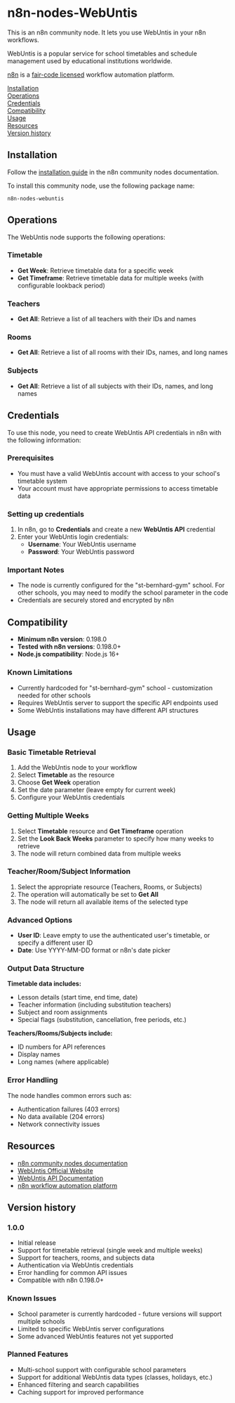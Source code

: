 # n8n-nodes-WebUntis

This is an n8n community node. It lets you use WebUntis in your n8n workflows.

WebUntis is a popular service for school timetables and schedule management used by educational institutions worldwide.

[n8n](https://n8n.io/) is a [fair-code licensed](https://docs.n8n.io/reference/license/) workflow automation platform.

[Installation](#installation)  
[Operations](#operations)  
[Credentials](#credentials)  
[Compatibility](#compatibility)  
[Usage](#usage)  
[Resources](#resources)  
[Version history](#version-history)  

## Installation

Follow the [installation guide](https://docs.n8n.io/integrations/community-nodes/installation/) in the n8n community nodes documentation.

To install this community node, use the following package name:
```
n8n-nodes-webuntis
```

## Operations

The WebUntis node supports the following operations:

### Timetable
- **Get Week**: Retrieve timetable data for a specific week
- **Get Timeframe**: Retrieve timetable data for multiple weeks (with configurable lookback period)

### Teachers
- **Get All**: Retrieve a list of all teachers with their IDs and names

### Rooms
- **Get All**: Retrieve a list of all rooms with their IDs, names, and long names

### Subjects
- **Get All**: Retrieve a list of all subjects with their IDs, names, and long names

## Credentials

To use this node, you need to create WebUntis API credentials in n8n with the following information:

### Prerequisites
- You must have a valid WebUntis account with access to your school's timetable system
- Your account must have appropriate permissions to access timetable data

### Setting up credentials
1. In n8n, go to **Credentials** and create a new **WebUntis API** credential
2. Enter your WebUntis login credentials:
   - **Username**: Your WebUntis username
   - **Password**: Your WebUntis password

### Important Notes
- The node is currently configured for the "st-bernhard-gym" school. For other schools, you may need to modify the school parameter in the code
- Credentials are securely stored and encrypted by n8n

## Compatibility

- **Minimum n8n version**: 0.198.0
- **Tested with n8n versions**: 0.198.0+
- **Node.js compatibility**: Node.js 16+

### Known Limitations
- Currently hardcoded for "st-bernhard-gym" school - customization needed for other schools
- Requires WebUntis server to support the specific API endpoints used
- Some WebUntis installations may have different API structures

## Usage

### Basic Timetable Retrieval
1. Add the WebUntis node to your workflow
2. Select **Timetable** as the resource
3. Choose **Get Week** operation
4. Set the date parameter (leave empty for current week)
5. Configure your WebUntis credentials

### Getting Multiple Weeks
1. Select **Timetable** resource and **Get Timeframe** operation
2. Set the **Look Back Weeks** parameter to specify how many weeks to retrieve
3. The node will return combined data from multiple weeks

### Teacher/Room/Subject Information
1. Select the appropriate resource (Teachers, Rooms, or Subjects)
2. The operation will automatically be set to **Get All**
3. The node will return all available items of the selected type

### Advanced Options
- **User ID**: Leave empty to use the authenticated user's timetable, or specify a different user ID
- **Date**: Use YYYY-MM-DD format or n8n's date picker

### Output Data Structure

**Timetable data includes:**
- Lesson details (start time, end time, date)
- Teacher information (including substitution teachers)
- Subject and room assignments
- Special flags (substitution, cancellation, free periods, etc.)

**Teachers/Rooms/Subjects include:**
- ID numbers for API references
- Display names
- Long names (where applicable)

### Error Handling
The node handles common errors such as:
- Authentication failures (403 errors)
- No data available (204 errors)
- Network connectivity issues

## Resources

- [n8n community nodes documentation](https://docs.n8n.io/integrations/#community-nodes)
- [WebUntis Official Website](https://webuntis.com/)
- [WebUntis API Documentation](https://help.untis.at/hc/en-us/articles/360016560358-WebUntis-API-documentation)
- [n8n workflow automation platform](https://n8n.io/)

## Version history

### 1.0.0
- Initial release
- Support for timetable retrieval (single week and multiple weeks)
- Support for teachers, rooms, and subjects data
- Authentication via WebUntis credentials
- Error handling for common API issues
- Compatible with n8n 0.198.0+

### Known Issues
- School parameter is currently hardcoded - future versions will support multiple schools
- Limited to specific WebUntis server configurations
- Some advanced WebUntis features not yet supported

### Planned Features
- Multi-school support with configurable school parameters
- Support for additional WebUntis data types (classes, holidays, etc.)
- Enhanced filtering and search capabilities
- Caching support for improved performance
